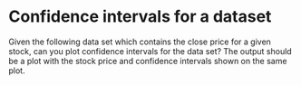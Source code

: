 # Confidence intervals for a dataset

Given the following data set which contains the close price for a given stock, can you plot confidence intervals for the data set? The output should be a plot with the stock price and confidence intervals shown on the same plot.
